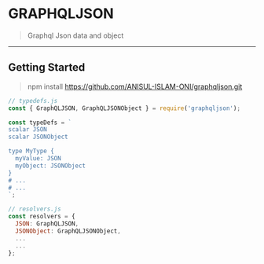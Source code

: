 # GRAPHQLJSON

> Graphql Json data and object

---

## Getting Started

> npm install https://github.com/ANISUL-ISLAM-ONI/graphqljson.git

````js
// typedefs.js
const { GraphQLJSON, GraphQLJSONObject } = require('graphqljson');

const typeDefs = `
scalar JSON
scalar JSONObject

type MyType {
  myValue: JSON
  myObject: JSONObject
}
# ...
# ...
`;

// resolvers.js
const resolvers = {
  JSON: GraphQLJSON,
  JSONObject: GraphQLJSONObject,
  ...
  ...
};

````